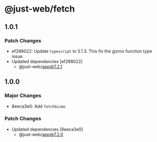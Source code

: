 # @just-web/fetch

## 1.0.1

### Patch Changes

- ef288022: Update `typescript` to 5.1.3. This fix the gizmo function type issue.
- Updated dependencies [ef288022]
  - @just-web/app@7.2.1

## 1.0.0

### Major Changes

- 8eeca3e0: Add `fetchGizmo`

### Patch Changes

- Updated dependencies [8eeca3e0]
  - @just-web/app@7.2.0
